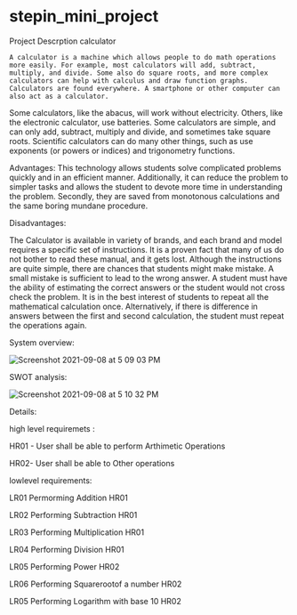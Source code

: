 # stepin_mini_project


Project Descrption
    calculator
    
    
    
    
    
    
    A calculator is a machine which allows people to do math operations more easily. For example, most calculators will add, subtract, multiply, and divide. Some also do square roots, and more complex calculators can help with calculus and draw function graphs. Calculators are found everywhere. A smartphone or other computer can also act as a calculator.

Some calculators, like the abacus, will work without electricity. Others, like the electronic calculator, use batteries. Some calculators are simple, and can only add, subtract, multiply and divide, and sometimes take square roots. Scientific calculators can do many other things, such as use exponents (or powers or indices) and trigonometry functions.


Advantages:
This technology allows students solve complicated problems quickly and in an efficient manner. Additionally, it can reduce the problem to simpler tasks and allows the student to devote more time in understanding the problem. Secondly, they are saved from monotonous calculations and the same boring mundane procedure.

Disadvantages:

The Calculator is available in variety of brands, and each brand and model requires a specific set of instructions. It is a proven fact that many of us do not bother to read these manual, and it gets lost. Although the instructions are quite simple, there are chances that students might make mistake. A small mistake is sufficient to lead to the wrong answer. A student must have the ability of estimating the correct answers or the student would not cross check the problem. It is in the best interest of students to repeat all the mathematical calculation once. Alternatively, if there is difference in answers between the first and second calculation, the student must repeat the operations again.

System overview:












![Screenshot 2021-09-08 at 5 09 03 PM](https://user-images.githubusercontent.com/61178705/132502882-630f3221-1b32-4360-b7bb-ae00a4f9bb36.png)

































SWOT analysis:







![Screenshot 2021-09-08 at 5 10 32 PM](https://user-images.githubusercontent.com/61178705/132503021-133c1ef1-a1a7-4e8a-b251-1d50e00a640d.png)






















Details:


high level requiremets :



HR01 - User shall be able to perform Arthimetic Operations	





HR02- User shall be able to Other operations	




lowlevel requirements:

LR01    Permorming Addition	                HR01


LR02	Performing Subtraction	            HR01	

LR03	Performing Multiplication	        HR01

LR04	Performing Division	                HR01	

LR05	Performing Power	                HR02	

LR06	Performing Squarerootof a number	HR02	

LR05	Performing Logarithm with base 10	HR02









